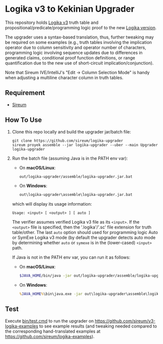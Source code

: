 # Logika v3 to Kekinian Upgrader

This repository holds [Logika v3](https://logika.v3.sireum.org) truth table and propositional/predicate/programming 
logic proof to the new [Logika version](https://sireum.org).

The upgrader uses a syntax-based translation, thus, further tweaking may be required on some examples
(e.g., truth tables involving the implication operator due to column sensitivity and operator number of characters, 
programming logic involving sequence updates due to differences in generated claims, conditional proof function
definitions, or range quantification due to the new use of short-circuit implication/conjunction).

Note that Sireum IVE/IntelliJ's "Edit -> Column Selection Mode" is handy when adjusting a multiline character column in
truth tables.

## Requirement

* [Sireum](https://sireum.org/getting-started/)

## How To Use

1. Clone this repo locally and build the upgrader jar/batch file:
 
   ```
   git clone https://github.com/sireum/logika-upgrader
   sireum proyek assemble --jar logika-upgrader --uber --main Upgrader logika-upgrader
   ```

2. Run the batch file (assuming Java is in the PATH env var):

   * On **macOS/Linux**:

     ```sh
     out/logika-upgrader/assemble/logika-upgrader.jar.bat
     ```

   * On **Windows**:

     ```cmd
     out\logika-upgrader\assemble\logika-upgrader.jar.bat
     ```
     
   which will display its usage information:

   ```
   Usage: <input> [ <output> ] [ auto ] 
   ```
   
   The verifier assumes verified Logika v3 file as its `<input>`.
   If the `<output>` file is specified, then the '.logika'/'.sc' file extension for truth table/other.
   The last `auto` option should used for programming logic Auto or SymExe Logika v3 mode (by default
   the upgrader detects auto mode by determining whether `auto` or `symexe` is in the (lower-cased) `<input>` path. 

   If Java is not in the PATH env var, you can run it as follows:

   * On **macOS/Linux**:

     ```sh
     $JAVA_HOME/bin/java -jar out/logika-upgrader/assemble/logika-upgrader.jar.bat
     ```

   * On **Windows**:

     ```cmd
     %JAVA_HOME%\bin\java.exe -jar out\logika-upgrader\assemble\logika-upgrader.jar.bat
     ```
   

## Test

Execute [bin/test.cmd](bin/test.cmd) to run the upgrader on https://github.com/sireum/v3-logika-examples to see
example results (and tweaking needed compared to the corresponding hand-translated examples at 
https://github.com/sireum/logika-examples).